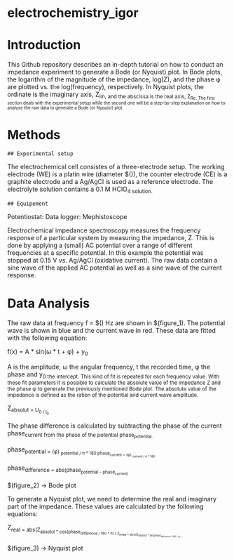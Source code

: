 # electrochemistry_igor


# Introduction

This Github repository describes an in-depth tutorial on how to conduct an impedance experiment to generate a Bode (or Nyquist) plot. 
In Bode plots, the logarithm of the magnitude of the impedance, log(Z), and the phase &phi; are plotted vs. the log(frequency), respectively. In Nyquist plots, the ordinate is the imaginary axis, Z<sub>im, and the abscissa is the real axis, Z<sub>Re.
The first section deals with the experimental setup while the second one will be a step-by-step explanation on how to analyse the raw data to generate a Bode (or Nyquist) plot.

# Methods

	## Experimental setup

The electrochemical cell consistes of a three-electrode setup. The working electrode (WE) is a platin wire (diameter $()), the counter electrode (CE) is a graphite electrode and a Ag/AgCl is used as a reference electrode. The electrolyte solution contains a 0.1 M HClO<sub>4 solution. 

	## Equipement

Potentiostat: 
Data logger: Mephistoscope

Electrochemical impedance spectroscopy measures the frequency response of a particular system by measuring the impedance, Z. This is done by applying a (small) AC potential over a range of different frequencies at a specific potential. In this example the potential was stopped at 0.15 V vs. Ag/AgCl (oxidative current). The raw data contain a sine wave of the applied AC potential as well as a sine wave of the current response.

# Data Analysis

The raw data at frequency f = $() Hz are shown in $(figure_1). The potential wave is shown in blue and the current wave in red. These data are fitted with the following equation:

f(x) = A * sin(&omega; * t + &phi;) + y<sub>0

A is the amplitude, &omega; the angular frequency, t the recorded time, &phi; the phase and y<sub>0 the intercept.
This kind of fit is repeated for each frequency value. With these fit parameters it is possible to calculate the absolute value of the impedance Z and the phase &phi; to generate the previously mentioned Bode plot. The absolute value of the impedance is defined as the ration of the potential and current wave amplitude.

Z<sub>absolut = U<sub>0 / I<sub>0

The phase difference is calculated by subtracting the phase of the current phase<sub>current from the phase of the potential phase<sub>potential.

phase<sub>potential = (&phi;) <sub>potential / &pi; * 180
phase<sub>current = (&phi;) <sub>current  / &pi; * 180

phase<sub>difference = abs(phase<sub>potential - phase<sub>current)

$(figure_2) -> Bode plot

To generate a Nyquist plot, we need to determine the real and imaginary part of the impedance. These values are calculated by the following equations:

Z<sub>real = abs(Z<sub>absolut * cos(phase<sub>difference / 180 * &pi;) )
Z<sub>imag = abs(iZ<sub>absolut * sin(phase<sub>difference / 180 * &pi;) )

$(figure_3) -> Nyquist plot